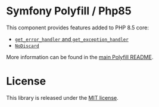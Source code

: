 Symfony Polyfill / Php85
========================

This component provides features added to PHP 8.5 core:

- [`get_error_handler` and `get_exception_handler`](https://wiki.php.net/rfc/get-error-exception-handler)
- [`NoDiscard`](https://wiki.php.net/rfc/marking_return_value_as_important)

More information can be found in the
[main Polyfill README](https://github.com/symfony/polyfill/blob/main/README.md).

License
=======

This library is released under the [MIT license](LICENSE).

